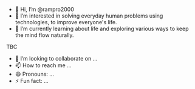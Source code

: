 - 👋 Hi, I’m @rampro2000
- 👀 I’m interested in solving everyday human problems using technologies, to improve everyone's life.
- 🌱 I’m currently learning about life and exploring various ways to keep the mind flow naturally.

TBC
- 💞️ I’m looking to collaborate on ...
- 📫 How to reach me ...
- 😄 Pronouns: ...
- ⚡ Fun fact: ...

<!---
rampro2000/rampro2000 is a ✨ special ✨ repository because its `README.md` (this file) appears on your GitHub profile.
You can click the Preview link to take a look at your changes.
--->
